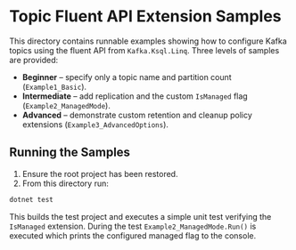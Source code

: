 # Topic Fluent API Extension Samples

This directory contains runnable examples showing how to configure Kafka topics
using the fluent API from `Kafka.Ksql.Linq`. Three levels of samples are
provided:

- **Beginner** – specify only a topic name and partition count (`Example1_Basic`).
- **Intermediate** – add replication and the custom `IsManaged` flag (`Example2_ManagedMode`).
- **Advanced** – demonstrate custom retention and cleanup policy extensions (`Example3_AdvancedOptions`).

## Running the Samples

1. Ensure the root project has been restored.
2. From this directory run:

```bash
dotnet test
```

This builds the test project and executes a simple unit test verifying the
`IsManaged` extension. During the test `Example2_ManagedMode.Run()` is executed
which prints the configured managed flag to the console.
